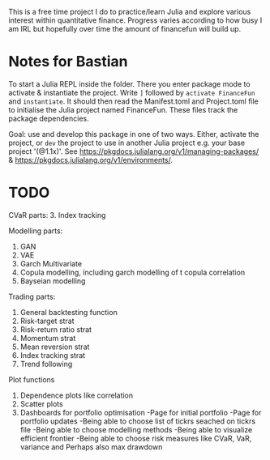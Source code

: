 This is a free time project I do to practice/learn Julia and explore various interest within quantitative finance. Progress varies according to how busy I am IRL but hopefully over time the amount of financefun will build up.


# Notes for Bastian
To start a Julia REPL inside the folder. There you enter package mode to activate & instantiate the project. Write `]` followed by `activate FinanceFun` and `instantiate`. It should then read the Manifest.toml and Project.toml file to initialise the Julia project named FinanceFun. These files track the package dependencies.

Goal: use and develop this package in one of two ways. Either, activate the project, or `dev` the project to use in another Julia project e.g. your base project '(@1.1x)'.  See https://pkgdocs.julialang.org/v1/managing-packages/ & https://pkgdocs.julialang.org/v1/environments/.

# TODO
CVaR parts:
3. Index tracking

Modelling parts:
1. GAN
2. VAE
3. Garch Multivariate
4. Copula modelling, including garch modelling of t copula correlation
5. Bayseian modelling

Trading parts:
1. General backtesting function
2. Risk-target strat
3. Risk-return ratio strat
4. Momentum strat
5. Mean reversion strat
6. Index tracking strat
7. Trend following

Plot functions
1. Dependence plots like correlation
2. Scatter plots
3. Dashboards for portfolio optimisation
    -Page for initial portfolio
    -Page for portfolio updates
    -Being able to choose list of tickrs seached on tickrs file
    -Being able to choose modelling methods
    -Being able to visualize efficient frontier
    -Being able to choose risk measures like CVaR, VaR, variance and Perhaps also max drawdown
